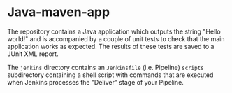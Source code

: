 # Java-maven-app


The repository contains a Java application which outputs the string
"Hello world!" and is accompanied by a couple of unit tests to check that the
main application works as expected. The results of these tests are saved to a
JUnit XML report.

The `jenkins` directory contains an `Jenkinsfile` (i.e. Pipeline) `scripts` subdirectory
containing a shell script with commands that are executed when Jenkins processes
the "Deliver" stage of your Pipeline.
